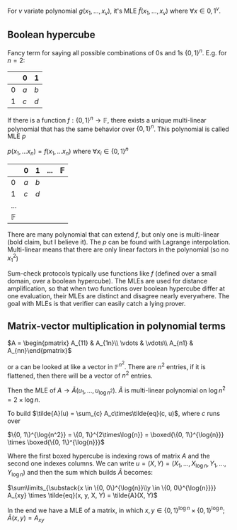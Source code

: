 For $v$ variate polynomial $g(x_1, \ldots, x_v)$, it's MLE $\tilde{f}(x_1, \ldots, x_v)$ where
$\forall x \in {0, 1}^v$.

## Boolean hypercube

Fancy term for saying all possible combinations of 0s and 1s $\{0, 1\}^n$. E.g. for $n = 2$:

|     | 0   | 1   |
| --- | --- | --- |
| 0   | $a$ | $b$ |
| 1   | $c$ | $d$ |

If there is a function $f: \{0, 1\}^n \rightarrow \mathbb{F}$, there exists a unique multi-linear polynomial that has the same behavior over $\{0, 1\}^n$. This polynomial is called MLE $p$

$p(x_1, \ldots x_n) = f(x_1, \ldots x_n)$ where $\forall x_i \in \{0, 1\}^n$

|              | 0   | 1   | ... | $\mathbb{F}$ |
| ------------ | --- | --- | --- | ------------ |
| 0            | $a$ | $b$ |     |
| 1            | $c$ | $d$ |     |
| ...          |     |     |     |
| $\mathbb{F}$ |

There are many polynomial that can extend $f$, but only one is
multi-linear (bold claim, but I believe it). The $p$ can be found with
Lagrange interpolation. Multi-linear means that there are only
linear factors in the polynomial (so no $x_1^2$)

Sum-check protocols typically use functions like $f$ (defined over a
small domain, over a boolean hypercube). The MLEs are used for
distance amplification, so that when two functions over boolean
hypercube differ at one evaluation, their MLEs are distinct and
disagree nearly everywhere. The goal with MLEs is that verifier can
easily catch a lying prover.

## Matrix-vector multiplication in polynomial terms

$A = \begin{pmatrix} A_{11} & A_{1n}\\ \vdots & \vdots\\ A_{n1} & A_{nn}\end{pmatrix}$

or a can be looked at like a vector in $\mathbb{F}^{n^2}$. There are $n^2$ entries,
if it is flattened, then there will be a vector of $n^2$ entries.

Then the MLE of $A \rightarrow \tilde{A}(u_1, \ldots, u_{\log{n^2}})$. $\tilde{A}$ is multi-linear polynomial on
$\log{n^2} = 2\times\log{n}$.

To build $\tilde{A}(u) = \sum_{c} A_c\times\tilde{eq}(c, u)$, where $c$ runs over

$\{0, 1\}^{\log{n^2}} = \{0, 1\}^{2\times\log{n}} = \boxed{\{0, 1\}^{\log{n}}} \times \boxed{\{0, 1\}^{\log{n}}}$

Where the first boxed hypercube is indexing rows of matrix $A$ and
the second one indexes columns. We can write $u = (X,Y) = (X_1, \ldots, X_{\log{n}}, Y_1, \ldots, Y_{\log{n}})$ and then the sum which builds $\tilde{A}$
becomes:

$\sum\limits_{\substack{x \in \{0, 0\}^{\log{n}}\\y \in \{0, 0\}^{\log{n}}}} A_{xy} \times \tilde{eq}(x, y, X, Y) = \tilde{A}(X, Y)$

In the end we have a MLE of a matrix, in which $x, y \in \{0,1\}^{\log{n}} \times \{0,1\}^{\log{n}}; \tilde{A}(x,y) = A_{xy}$
